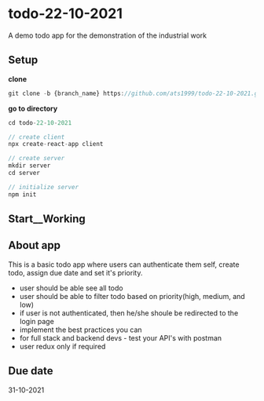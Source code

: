 # todo-22-10-2021
A demo todo app for the demonstration of the industrial work

## Setup
**clone**
```js
git clone -b {branch_name} https://github.com/ats1999/todo-22-10-2021.git
```
**go to directory**
```js
cd todo-22-10-2021

// create client
npx create-react-app client

// create server 
mkdir server
cd server

// initialize server
npm init 
```

## Start__Working

## About app
This is a basic todo app where users can authenticate them self, create todo, assign due date and set it's priority.

- user should be able see all todo
- user should be able to filter todo based on priority(high, medium, and low)
- if user is not  authenticated, then he/she shoule be redirected to the login page
- implement the best practices you can
- for full stack and backend devs - test your API's with postman
- user redux only if required


## Due date
31-10-2021
